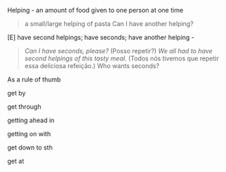 
Helping - an amount of food given to one person at one time
> a small/large helping of pasta
> Can I have another helping?

[E] have second helpings; have seconds; have another helping - 
> _Can I have seconds, please?_ (Posso repetir?)
> _We all had_ _to have second helpings_ _of this tasty meal._  (Todos nós tivemos que repetir essa deliciosa refeição.)
> Who wants seconds?

As a rule of thumb

get by

get through

getting ahead in

getting on with

get down to sth

get at



